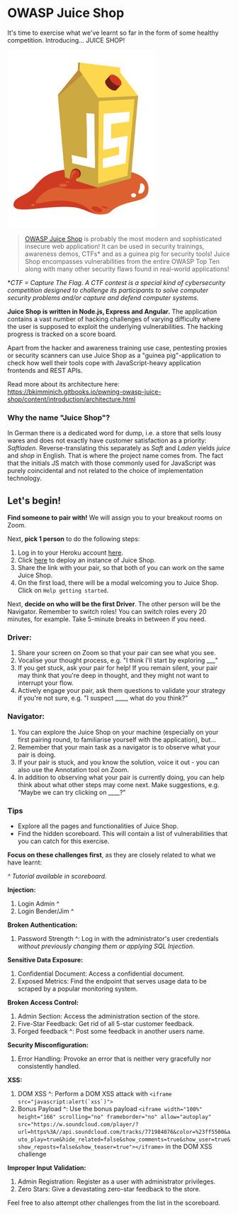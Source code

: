 # OWASP Juice Shop

It's time to exercise what we've learnt so far in the form of some healthy competition. Introducing... JUICE SHOP!

<img src="../security/_media/juice_shop.png" height="400" />

> [OWASP Juice Shop](https://owasp.org/www-project-juice-shop/) is probably the most modern and sophisticated insecure web application! It can be used in security trainings, awareness demos, CTFs* and as a guinea pig for security tools! Juice Shop encompasses vulnerabilities from the entire OWASP Top Ten along with many other security flaws found in real-world applications!

**CTF = Capture The Flag. A CTF contest is a special kind of cybersecurity competition designed to challenge its participants to solve computer security problems and/or capture and defend computer systems.* 

**Juice Shop is written in Node.js, Express and Angular.** The application contains a vast number of hacking challenges of varying difficulty where the user is supposed to exploit the underlying vulnerabilities. The hacking progress is tracked on a score board.

Apart from the hacker and awareness training use case, pentesting proxies or security scanners can use Juice Shop as a "guinea pig"-application to check how well their tools cope with JavaScript-heavy application frontends and REST APIs.

Read more about its architecture here: https://bkimminich.gitbooks.io/pwning-owasp-juice-shop/content/introduction/architecture.html

### Why the name "Juice Shop"?

In German there is a dedicated word for dump, i.e. a store that sells lousy wares and does not exactly have customer satisfaction as a priority: *Saftladen*. Reverse-translating this separately as *Saft* and *Laden* yields *juice* and *shop* in English. That is where the project name comes from. The fact that the initials JS match with those commonly used for JavaScript was purely coincidental and not related to the choice of implementation technology.

## Let's begin!

**Find someone to pair with!** We will assign you to your breakout rooms on Zoom.

Next, **pick 1 person** to do the following steps:

1. Log in to your Heroku account [here](https://www.heroku.com/).
1. Click [here](https://heroku.com/deploy) to deploy an instance of Juice Shop.
1. Share the link with your pair, so that both of you can work on the same Juice Shop.
1. On the first load, there will be a modal welcoming you to Juice Shop. Click on `Help getting started`.

Next, **decide on who will be the first Driver**. The other person will be the Navigator. Remember to switch roles! You can switch roles every 20 minutes, for example. Take 5-minute breaks in between if you need.

### Driver:
1. Share your screen on Zoom so that your pair can see what you see.
1. Vocalise your thought process, e.g. "I think I'll start by exploring ___"
1. If you get stuck, ask your pair for help! If you remain silent, your pair may think that you're deep in thought, and they might not want to interrupt your flow.
1. Actively engage your pair, ask them questions to validate your strategy if you're not sure, e.g. "I suspect ____, what do you think?"

###  Navigator:
1. You can explore the Juice Shop on your machine (especially on your first pairing round, to familiarise yourself with the application), but...
1. Remember that your main task as a navigator is to observe what your pair is doing.
1. If your pair is stuck, and you know the solution, voice it out - you can also use the Annotation tool on Zoom.
1. In addition to observing what your pair is currently doing, you can help think about what other steps may come next. Make suggestions, e.g. "Maybe we can try clicking on ____?"

### Tips

- Explore all the pages and functionalities of Juice Shop.
- Find the hidden scoreboard. This will contain a list of vulnerabilities that you can catch for this exercise.

**Focus on these challenges first**, as they are closely related to what we have learnt:

*^ Tutorial available in scoreboard.*

**Injection:**
1. Login Admin ^
2. Login Bender/Jim ^

**Broken Authentication:**	
1. Password Strength ^: Log in with the administrator's user credentials *without previously changing them or applying SQL Injection*.

**Sensitive Data Exposure:**
1. Confidential Document: Access a confidential document.
2. Exposed Metrics: Find the endpoint that serves usage data to be scraped by a popular monitoring system.

**Broken Access Control:**
1. Admin Section: Access the administration section of the store.
2. Five-Star Feedback: Get rid of all 5-star customer feedback.
3. Forged feedback ^: Post some feedback in another users name.

**Security Misconfiguration:**
1. Error Handling: Provoke an error that is neither very gracefully nor consistently handled.

**XSS:**
1. DOM XSS ^: Perform a DOM XSS attack with ```<iframe src="javascript:alert(`xss`)">```
1. Bonus Payload ^: Use the bonus payload ```<iframe width="100%" height="166" scrolling="no" frameborder="no" allow="autoplay" src="https://w.soundcloud.com/player/?url=https%3A//api.soundcloud.com/tracks/771984076&color=%23ff5500&auto_play=true&hide_related=false&show_comments=true&show_user=true&show_reposts=false&show_teaser=true"></iframe>``` in the DOM XSS challenge

**Improper Input Validation:**
1. Admin Registration: Register as a user with administrator privileges.
2. Zero Stars: Give a devastating zero-star feedback to the store.

Feel free to also attempt other challenges from the list in the scoreboard.
